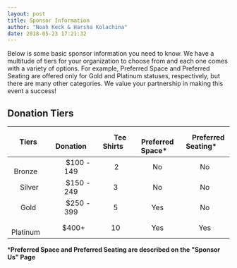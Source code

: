 ```yaml
---
layout: post
title: Sponsor Information
author: "Noah Keck & Harsha Kolachina"
date: 2018-05-23 17:21:32
---
```


Below is some basic sponsor information you need to know. We have a multitude of tiers for your organization to choose from and each one comes with a variety of options. For example, Preferred Space and Preferred Seating are offered only for Gold and Platinum statuses, respectively, but there are many other categories. We value your partnership in making this event a success!

## Donation Tiers

|&emsp;Tiers   &emsp;| &emsp;Donation&emsp;  | &emsp;Tee Shirts&emsp;| &emsp;Preferred Space*&emsp; |&emsp;Preferred Seating*&emsp;|
|       :---:        |         :---:         |         :---:         |       :---:                  |        :---:                 |
|&emsp;Bronze&emsp;  | &emsp;$100 - 149&emsp;| &emsp; 2  &emsp;      | &emsp;No&emsp;               | &emsp;No&emsp;               |
|&emsp;Silver&emsp;  | &emsp;$150 - 249&emsp;| &emsp;3  &emsp;       | &emsp;No&emsp;               | &emsp;No&emsp;               |
|&emsp;Gold  &emsp;  | &emsp;$250 - 399&emsp;| &emsp;5  &emsp;       | &emsp;Yes&emsp;              | &emsp;No&emsp;               |
|&emsp;Platinum&emsp;| &emsp;$400+ &emsp;    | &emsp;10 &emsp;       | &emsp;Yes&emsp;              | &emsp;Yes&emsp;              |

***Preferred Space and Preferred Seating are described on the "Sponsor Us" Page**

